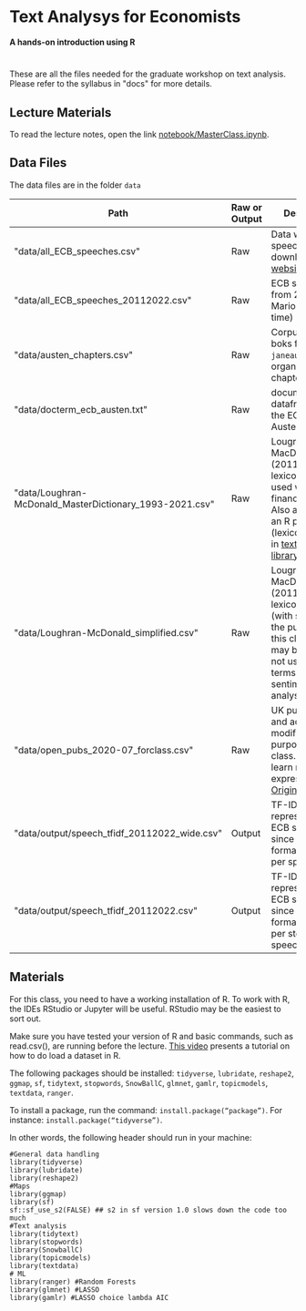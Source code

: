 # Text Analysys for Economists
**A hands-on introduction using R**

#

These are all the files needed for the graduate workshop on text analysis. Please refer to the syllabus in "docs" for more details.

## Lecture Materials

To read the lecture notes, open the link [notebook/MasterClass.ipynb](https://github.com/valeriarueda/teach_textanalysis22/blob/main/notebook/MasterClass.ipynb).


## Data Files
The data files are in the folder `data`

| Path|  Raw or Output| Description|
| -----| ----- | -----|
| "data/all_ECB_speeches.csv"|  Raw |  Data with all ECB speeches, downloaded [ECB website](https://www.ecb.europa.eu/press/key/html/downloads.en.html) |
| "data/all_ECB_speeches_20112022.csv" | Raw| ECB speeches from 2011 (since Mario Draghi's time) |
| "data/austen_chapters.csv" | Raw|  Corpus of Austen boks from `janeaustenr`, organised as one chapter per line |
| "data/docterm_ecb_austen.txt" | Raw|  document-term dataframe mixing the ECB and Austen corpus |
| "data/Loughran-McDonald_MasterDictionary_1993-2021.csv"  | Raw | Lougran and MacDocnald (2011) sentiment lexicon to be used with financial docs. Also available as an R package (lexicon_loughran in [textdata  library](https://emilhvitfeldt.github.io/textdata/index.html)) |
| "data/Loughran-McDonald_simplified.csv" | Raw | Lougran and MacDocnald (2011) sentiment lexicon simplified (with stems), for the purpose of this class only. It may be better to not use stemmed terms for sentiment analysis. |
| "data/open_pubs_2020-07_forclass.csv" | Raw | UK pub names and addressed, modified for the purpose of the class. Used to learn regular expressions.  [Original here](https://www.getthedata.com/open-pubs). |
| "data/output/speech_tfidf_20112022_wide.csv" | Output| TF-IDF matrix representation of ECB speeches since 2011. Wide format (one line per speech)|
|"data/output/speech_tfidf_20112022.csv" | Output|   TF-IDF matrix representation of ECB speeches since 2011. Long format (one line per stem $\times$ speech)|

## Materials
For this class, you need to have a working installation of R. To work with R, the IDEs RStudio or Jupyter will be useful. RStudio may be the easiest to sort out.

Make sure you have tested your version of R and basic commands, such as read.csv(), are running before the lecture. [This video](https://youtu.be/Eq8Xnueb-50) presents a tutorial on how to do load a dataset in R.

The following packages should be installed: `tidyverse`, `lubridate`, `reshape2`, `ggmap`, `sf`, `tidytext`, `stopwords`, `SnowBallC`, `glmnet`, `gamlr`, `topicmodels`, `textdata`, `ranger`.

To install a package, run the command: `install.package(“package”)`. For instance: `install.package(“tidyverse”)`.

In other words, the following header should run in your machine:

```
#General data handling
library(tidyverse)
library(lubridate)
library(reshape2)
#Maps
library(ggmap)
library(sf)
sf::sf_use_s2(FALSE) ## s2 in sf version 1.0 slows down the code too much
#Text analysis
library(tidytext)
library(stopwords)
library(SnowballC)
library(topicmodels)
library(textdata)
# ML 
library(ranger) #Random Forests
library(glmnet) #LASSO
library(gamlr) #LASSO choice lambda AIC

```
